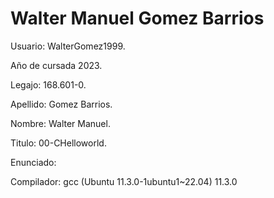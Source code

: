 # Walter Manuel Gomez Barrios

Usuario: WalterGomez1999.

Año de cursada 2023.

Legajo:  168.601-0.

Apellido: Gomez Barrios.

Nombre: Walter Manuel.

Titulo: 00-CHelloworld.

Enunciado: 

Compilador: gcc (Ubuntu 11.3.0-1ubuntu1~22.04) 11.3.0

